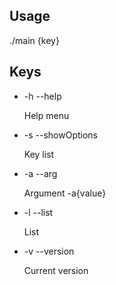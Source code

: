 ## Usage
./main {key}

## Keys
- -h --help

  Help  menu
- -s --showOptions

  Key list
- -a --arg

  Argument -a{value}
- -l --list 

  List
- -v --version 

  Current version
